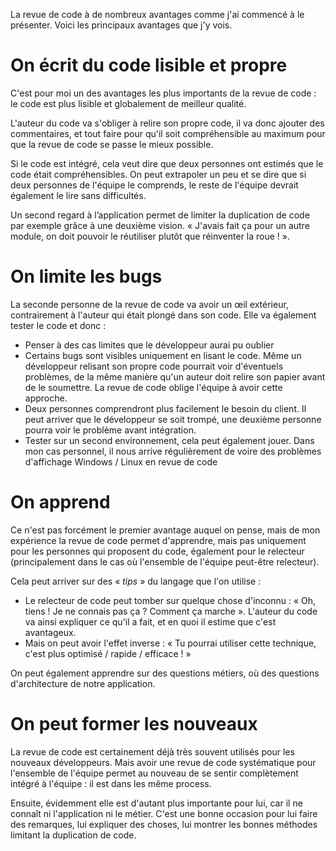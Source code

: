 La revue de code à de nombreux avantages comme j'ai commencé à le présenter.  Voici les principaux avantages que j'y vois. 

# On écrit du code lisible et propre

C'est pour moi un des avantages les plus importants de la revue de code : le code est plus lisible et globalement de meilleur qualité.

L'auteur du code va s'obliger à relire son propre code, il va donc ajouter des commentaires, et tout faire pour qu'il soit compréhensible au maximum pour que la revue de code se passe le mieux possible. 

Si le code est intégré, cela veut dire que deux personnes ont estimés que le code était compréhensibles. On peut extrapoler un peu et se dire que si deux personnes de l'équipe le comprends, le reste de l'équipe devrait également le lire sans difficultés. 

Un second regard à l’application permet de limiter la duplication de code par exemple grâce à une deuxième vision. « J'avais fait ça pour un autre module, on doit pouvoir le réutiliser plutôt que réinventer la roue ! ». 

# On limite les bugs

La seconde personne de la revue de code va avoir un œil extérieur, contrairement à l'auteur qui était plongé dans son code. Elle va également tester le code et donc : 

- Penser à des cas limites que le développeur aurai pu oublier
- Certains bugs sont visibles uniquement en lisant le code. Même un développeur relisant son propre code pourrait voir d'éventuels problèmes, de la même manière qu'un auteur doit relire son papier avant de le soumettre. La revue de code oblige l'équipe à avoir cette approche.
- Deux personnes comprendront plus facilement le besoin du client. Il peut arriver que le développeur se soit trompé, une deuxième personne pourra voir le problème avant intégration.
- Tester sur un second environnement, cela peut également jouer. Dans mon cas personnel, il nous arrive régulièrement de voire des problèmes d'affichage Windows / Linux en revue de code

# On apprend

Ce n'est pas forcément le premier avantage auquel on pense, mais de mon expérience la revue de code permet d'apprendre, mais pas uniquement pour les personnes qui proposent du code, également pour le relecteur (principalement dans le cas où l'ensemble de l'équipe peut-être relecteur).

Cela peut arriver sur des « *tips* » du langage que l'on utilise : 

- Le relecteur de code peut tomber sur quelque chose d'inconnu : « Oh, tiens ! Je ne connais pas ça ? Comment ça marche ». L'auteur du code va ainsi expliquer ce qu'il a fait, et en quoi il estime que c'est avantageux. 
- Mais on peut avoir l'effet inverse : « Tu pourrai utiliser cette technique, c'est plus optimisé / rapide / efficace ! » 

On peut également apprendre sur des questions métiers, où des questions d'architecture de notre application.

# On peut former les nouveaux 

La revue de code est certainement déjà très souvent utilisés pour les nouveaux développeurs. Mais avoir une revue de code systématique pour l'ensemble de l'équipe permet au nouveau de se sentir complètement intégré à l'équipe : il est dans les même process.

Ensuite, évidemment elle est d'autant plus importante pour lui, car il ne connaît ni l'application ni le métier. C'est une bonne occasion pour lui faire des remarques, lui expliquer des choses, lui montrer les bonnes méthodes limitant la duplication de code. 

